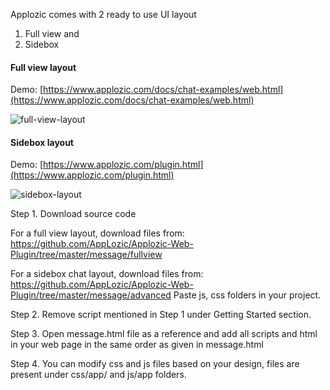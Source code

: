 Applozic comes with 2 ready to use UI layout
1. Full view and 
2. Sidebox

#### Full view layout

Demo: [https://www.applozic.com/docs/chat-examples/web.html](https://www.applozic.com/docs/chat-examples/web.html)


![full-view-layout](https://raw.githubusercontent.com/AppLozic/Applozic-Web-Plugin/master/message/fullview/fullview.png)     




#### Sidebox layout

Demo: [https://www.applozic.com/plugin.html](https://www.applozic.com/plugin.html)


![sidebox-layout](https://raw.githubusercontent.com/AppLozic/Applozic-Web-Plugin/master/message/advanced/sidebox.png)     


Step 1. Download source code

For a full view layout, download files from:
https://github.com/AppLozic/Applozic-Web-Plugin/tree/master/message/fullview

For a sidebox chat layout, download files from: https://github.com/AppLozic/Applozic-Web-Plugin/tree/master/message/advanced
Paste js, css folders in your project.

Step 2. Remove script mentioned in Step 1 under Getting Started section.

Step 3. Open message.html file as a reference and add all scripts and html in your web page in the same order as given in message.html

Step 4. You can modify css and js files based on your design, files are present under css/app/ and js/app folders.


 
